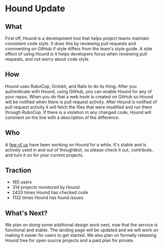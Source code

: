 # Hound Update

## What

First off, Hound is a development tool that helps project teams maintain consistent code style. It does this by reviewing pull requests and commenting on GitHub if style differs from the team's style guide. A side effect of using Hound is it helps developers focus when reviewing pull requests, and not worry about code style.

## How

Hound uses RuboCop, Octokit, and Rails to do its thing. After you authenticate with Hound, using GitHub, you can enable Hound for any of your repos. When you do that a web hook is created on GitHub so Hound will be notified when there is pull request activity. After Hound is notified of pull request activity it will fetch the files that were modified and run them through RuboCop. If there is a violation in any changed code, Hound will comment on the line with a description of the difference.

## Who

A [few of us](https://github.com/thoughtbot/hound/graphs/contributors) have been working on Hound for a while. It's stable and is actively used in and out of thoughtbot, so please check it out, contribute, and turn it on for your current projects.

## Traction

* 165 users
* 314 projects monitored by Hound
* 2433 times Hound has checked code
* 1132 times Hound has found issues

## What's Next?

We plan on doing some additional design work next, now that the service is functional and stable. The landing page will be updated and we will work on making it easier for users to get started. We also plan on formally releasing Hound free for open source projects and a paid plan for private.
